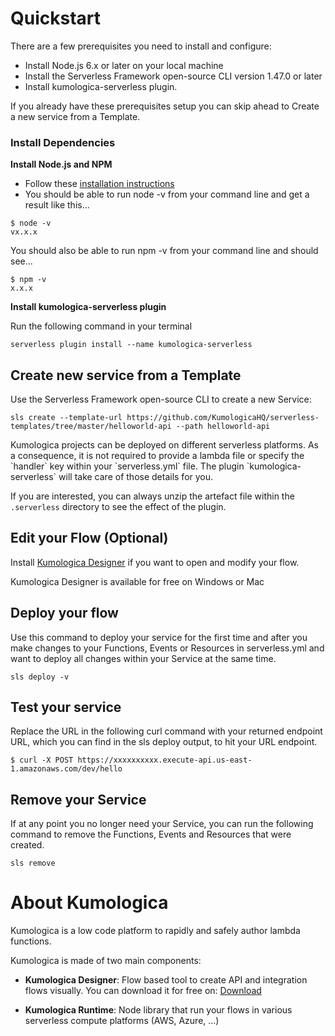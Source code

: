 # Quickstart

There are a few prerequisites you need to install and configure:

- Install Node.js 6.x or later on your local machine
- Install the Serverless Framework open-source CLI version 1.47.0 or later
- Install kumologica-serverless plugin.

If you already have these prerequisites setup you can skip ahead to Create a new service from a Template.

### Install Dependencies

**Install Node.js and NPM**

- Follow these [installation instructions](https://nodejs.org/en/download/)
- You should be able to run node -v from your command line and get a result like this...

```
$ node -v
vx.x.x
```

You should also be able to run npm -v from your command line and should see...

```
$ npm -v
x.x.x
```

**Install kumologica-serverless plugin**

Run the following command in your terminal

```
serverless plugin install --name kumologica-serverless
```

## Create new service from a Template

Use the Serverless Framework open-source CLI to create a new Service:

```
sls create --template-url https://github.com/KumologicaHQ/serverless-templates/tree/master/helloworld-api --path helloworld-api
```

<div class="alert alert-info"> 
Kumologica projects can be deployed on different serverless platforms. As a consequence, it is not required to provide a lambda file or specify the `handler` key within your `serverless.yml` file. The plugin `kumologica-serverless` will take care of those details for you.

If you are interested, you can always unzip the artefact file within the `.serverless` directory to see the effect of the plugin.

</div>

## Edit your Flow (Optional)

Install [Kumologica Designer](https://kumologica.com/download.html) if you want to open and modify your flow.

Kumologica Designer is available for free on Windows or Mac

## Deploy your flow

Use this command to deploy your service for the first time and after you make changes to your Functions, Events or Resources in serverless.yml and want to deploy all changes within your Service at the same time.

```
sls deploy -v
```

## Test your service

Replace the URL in the following curl command with your returned endpoint URL, which you can find in the sls deploy output, to hit your URL endpoint.

```
$ curl -X POST https://xxxxxxxxxx.execute-api.us-east-1.amazonaws.com/dev/hello
```

## Remove your Service

If at any point you no longer need your Service, you can run the following command to remove the Functions, Events and Resources that were created.

```
sls remove
```

# About Kumologica

Kumologica is a low code platform to rapidly and safely author lambda functions.

Kumologica is made of two main components:

- **Kumologica Designer**: Flow based tool to create API and integration flows visually. You can download it for free on: [Download](https://kumologica.com/download.html)

- **Kumologica Runtime**: Node library that run your flows in various serverless compute platforms (AWS, Azure, ...)

